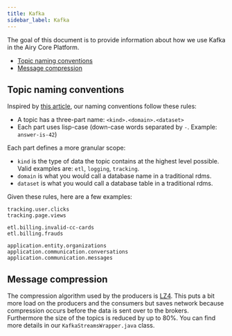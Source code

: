 ```yaml
---
title: Kafka
sidebar_label: Kafka
---
```


The goal of this document is to provide information about how we use Kafka in
the Airy Core Platform.

- [Topic naming conventions](#topic-naming-conventions)
- [Message compression](#message-compression)


## Topic naming conventions

Inspired by [this
article](https://medium.com/@criccomini/how-to-paint-a-bike-shed-kafka-topic-naming-conventions-1b7259790073),
our naming conventions follow these rules:

- A topic has a three-part name: `<kind>.<domain>.<dataset>`
- Each part uses lisp-case (down-case words separated by `-`. Example:
  `answer-is-42`)

Each part defines a more granular scope:

- `kind` is the type of data the topic contains at the highest level possible.
  Valid examples are: `etl`, `logging`, `tracking`.
- `domain` is what you would call a database name in a traditional
  rdms.
- `dataset` is what you would call a database table in a traditional rdms.

Given these rules, here are a few examples:

```
tracking.user.clicks
tracking.page.views

etl.billing.invalid-cc-cards
etl.billing.frauds

application.entity.organizations
application.communication.conversations
application.communication.messages
```

## Message compression

The compression algorithm used by the producers is
[LZ4](https://lz4.github.io/lz4/). This puts a bit more load on the producers
and the consumers but saves network because compression occurs before the data
is sent over to the brokers. Furthermore the size of the topics is reduced by up
to 80%. You can find more details in our `KafkaStreamsWrapper.java` class.
